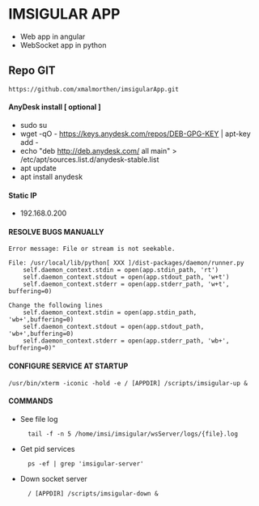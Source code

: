 # IMSIGULAR APP
- Web app in angular
- WebSocket app in python

## Repo GIT
    https://github.com/xmalmorthen/imsigularApp.git

#### AnyDesk install [ optional ]
- sudo su
- wget -qO - https://keys.anydesk.com/repos/DEB-GPG-KEY | apt-key add -
- echo "deb http://deb.anydesk.com/ all main" > /etc/apt/sources.list.d/anydesk-stable.list
- apt update
- apt install anydesk

#### Static IP
- 192.168.0.200

#### RESOLVE BUGS MANUALLY
    Error message: File or stream is not seekable.
    
    File: /usr/local/lib/python[ XXX ]/dist-packages/daemon/runner.py
        self.daemon_context.stdin = open(app.stdin_path, 'rt')
        self.daemon_context.stdout = open(app.stdout_path, 'w+t')
        self.daemon_context.stderr = open(app.stderr_path, 'w+t', buffering=0)			
        
    Change the following lines
        self.daemon_context.stdin = open(app.stdin_path, 'wb+',buffering=0)
        self.daemon_context.stdout = open(app.stdout_path,  'wb+',buffering=0)
        self.daemon_context.stderr = open(app.stderr_path, 'wb+', buffering=0)"

#### CONFIGURE SERVICE AT STARTUP
    /usr/bin/xterm -iconic -hold -e / [APPDIR] /scripts/imsigular-up &

#### COMMANDS
- See file log

        tail -f -n 5 /home/imsi/imsigular/wsServer/logs/{file}.log

- Get pid services
    
        ps -ef | grep 'imsigular-server'

- Down socket server

        / [APPDIR] /scripts/imsigular-down &